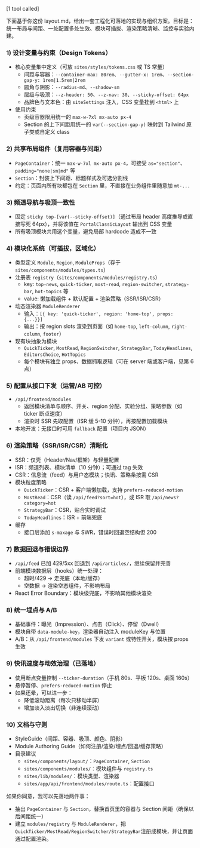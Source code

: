 [1 tool called]

下面基于你这份 layout.md，给出一套工程化可落地的实现与组织方案。目标是：统一布局与间距、一处配置多处生效、模块可插拔、渲染策略清晰、监控与实验内建。

### 1) 设计变量与约束（Design Tokens）
- 核心变量集中定义（可放 `sites/styles/tokens.css` 或 TS 常量）
  - 间距与容器：`--container-max: 80rem`、`--gutter-x: 1rem`、`--section-gap-y: 1rem|1.5rem|2rem`
  - 圆角与阴影：`--radius-md`、`--shadow-sm`
  - 层级与吸顶：`--z-header: 50`、`--z-nav: 30`、`--sticky-offset: 64px`
  - 品牌色与文本色：由 `siteSettings` 注入，CSS 变量挂到 `<html>` 上
- 使用约束
  - 页级容器限用统一的 `max-w-7xl mx-auto px-4`
  - Section 的上下间距用统一的 `var(--section-gap-y)` 映射到 Tailwind 原子类或自定义 class

### 2) 共享布局组件（复用容器与间距）
- `PageContainer`：统一 `max-w-7xl mx-auto px-4`，可接受 `as="section"`、`padding="none|sm|md"` 等
- `Section`：封装上下间距、标题样式及可选分割线
- 约定：页面内所有块都包在 `Section` 里，不直接在业务组件里随意加 `mt-...`

### 3) 频道导航与吸顶一致性
- 固定 `sticky top-[var(--sticky-offset)]`（通过布局 header 高度推导或直接写死 64px），并将该值在 `PortalClassicLayout` 输出到 CSS 变量
- 所有吸顶模块共用这个变量，避免局部 hardcode 造成不一致

### 4) 模块化系统（可插拔，区域化）
- 类型定义 `Module`, `Region`, `ModuleProps`（存于 `sites/components/modules/types.ts`）
- 注册表 `registry`（`sites/components/modules/registry.ts`）
  - key: `top-news`, `quick-ticker`, `most-read`, `region-switcher`, `strategy-bar`, `hot-topics` 等
  - value: 懒加载组件 + 默认配置 + 渲染策略（SSR/ISR/CSR）
- 动态渲染器 `ModuleRenderer`
  - 输入：`[{ key: 'quick-ticker', region: 'home-top', props: {...}}]`
  - 输出：按 region slots 渲染到页面（如 `home-top`, `left-column`, `right-column`, `footer`）
- 现有块抽象为模块
  - `QuickTicker`, `MostRead`, `RegionSwitcher`, `StrategyBar`, `TodayHeadlines`, `EditorsChoice`, `HotTopics`
  - 每个模块有独立 props、数据抓取逻辑（可在 server 端或客户端，见第 6 点）

### 5) 配置从接口下发（运营/AB 可控）
- `/api/frontend/modules`
  - 返回模块清单与顺序、开关、region 分配、实验分组、策略参数（如 ticker 断点速度）
  - 渲染时 SSR 先取配置（ISR 缓 5-10 分钟），再按配置加载模块
- 本地开发：无接口时可用 `fallback` 配置（项目内 JSON）

### 6) 渲染策略（SSR/ISR/CSR）清晰化
- SSR：仅壳（Header/Nav/框架）与轻量配置
- ISR：频道列表、模块清单（10 分钟）；可通过 tag 失效
- CSR：信息流（feed）与用户态模块；快讯、策略条按需 CSR
- 模块粒度策略
  - `QuickTicker`：CSR + 客户端懒加载，支持 `prefers-reduced-motion`
  - `MostRead`：CSR（读 `/api/feed?sort=hot`），或 ISR 取 `/api/news?category=hot`
  - `StrategyBar`：CSR，贴合实时调试
  - `TodayHeadlines`：ISR + 前端兜底
- 缓存
  - 接口层添加 `s-maxage` 与 SWR，错误时回退空结构但 200

### 7) 数据回退与错误边界
- `/api/feed` 已加 429/5xx 回退到 `/api/articles/`，继续保留并完善
- 前端模块数据层（hooks）统一处理：
  - 超时/429 → 走兜底（本地/缓存）
  - 空数据 → 渲染空态组件，不影响布局
- React Error Boundary：模块级兜底，不影响其他模块渲染

### 8) 统一埋点与 A/B
- 基础事件：曝光（Impression）、点击（Click）、停留（Dwell）
- 模块自带 `data-module-key`，渲染器自动注入 moduleKey 与位置
- A/B：从 `/api/frontend/modules` 下发 `variant` 或特性开关，模块按 props 生效

### 9) 快讯速度与动效治理（已落地）
- 使用断点变量控制 `--ticker-duration`（手机 80s、平板 120s、桌面 160s）
- 悬停暂停、`prefers-reduced-motion` 停止
- 如果还晕，可以进一步：
  - 降低滚动距离（每次只移动半屏）
  - 增加淡入淡出切换（非连续滚动）

### 10) 文档与守则
- StyleGuide（间距、容器、吸顶、颜色、阴影）
- Module Authoring Guide（如何注册/渲染/埋点/回退/缓存策略）
- 目录建议
  - `sites/components/layout/`：`PageContainer`, `Section`
  - `sites/components/modules/`：模块组件与 `registry.ts`
  - `sites/lib/modules/`：模块类型、渲染器
  - `sites/app/api/frontend/modules/route.ts`：配置接口

如果你同意，我可以先落地两件事：
- 抽出 `PageContainer` 与 `Section`，替换首页里的容器与 Section 间距（确保以后间距统一）
- 建立 `modules/registry` 与 `ModuleRenderer`，把 `QuickTicker/MostRead/RegionSwitcher/StrategyBar`注册成模块，并让页面通过配置渲染。